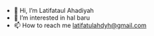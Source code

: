 - 👋 Hi, I’m Latifataul Ahadiyah
- 👀 I’m interested in hal baru 
- 📫 How to reach me latifatulahdyh@gmail.com


<!---
ltftlahdyh/ltftlahdyh is a ✨ special ✨ repository because its `README.md` (this file) appears on your GitHub profile.
You can click the Preview link to take a look at your changes.
--->
